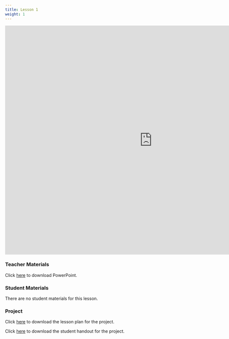```yaml
---
title: Lesson 1
weight: 1
---
```

<iframe src="https://docs.google.com/presentation/d/e/2PACX-1vS59B5DyICqIRZZGQ9Lh7B7aNjVPPF9jmhM6QPjVVr7oOhSV7kuL_AAG4W_vscEZ6F_QNRUQcXDloBk/embed?start=false&loop=false&delayms=3000" frameborder="0" width="960" height="749" allowfullscreen="true" mozallowfullscreen="true" webkitallowfullscreen="true"></iframe>

### Teacher Materials

Click <a href="https://docs.google.com/presentation/d/1FB5Bd-8YsaVdxoebPNK90wsglxlJkkMJIJ42svQ0Tv0/edit?usp=sharing" target="_blank">here</a> to download PowerPoint.

### Student Materials

There are no student materials for this lesson.

### Project 

Click <a href="https://docs.google.com/document/d/1Tat_tXhdTXpnWlNSAB96dZ2FqeYZHhEKhDrxcQm6KSI/edit?usp=sharing" target="_blank">here</a> to download the lesson plan for the project.

Click <a href="https://docs.google.com/document/d/1yB8aL1dBaxqgv_VVyyqov5O36P2CXCrIjuOKqImLov0/edit?usp=sharing" target="_blank">here</a> to download the student handout for the project.
